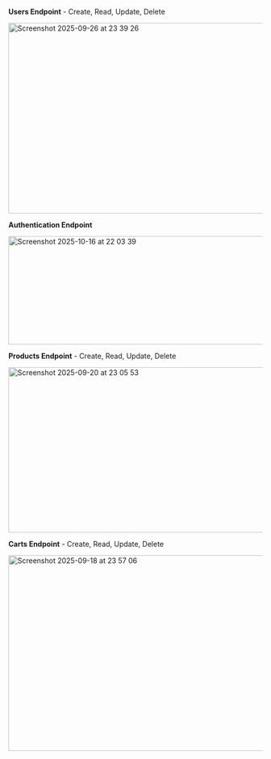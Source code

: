 **Users Endpoint** - Create, Read, Update, Delete

<img width="1417" height="378" alt="Screenshot 2025-09-26 at 23 39 26" src="https://github.com/user-attachments/assets/4d6919ce-ae4b-4db5-9fd2-8eb4c3aaaa65" />

**Authentication Endpoint** 

<img width="1420" height="215" alt="Screenshot 2025-10-16 at 22 03 39" src="https://github.com/user-attachments/assets/cc78b4ae-4f2e-41b4-83e9-faff7a7c698a" />

**Products Endpoint** - Create, Read, Update, Delete

<img width="1423" height="328" alt="Screenshot 2025-09-20 at 23 05 53" src="https://github.com/user-attachments/assets/70402f02-3330-4e5c-9c6a-eea506d8b3f1" />

**Carts Endpoint** - Create, Read, Update, Delete

<img width="1422" height="388" alt="Screenshot 2025-09-18 at 23 57 06" src="https://github.com/user-attachments/assets/18e5050f-8683-494f-85ee-6b9ec080a710" />
